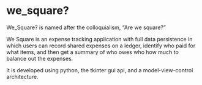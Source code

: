 # we_square?

We_Square? is named after the colloquialism, “Are we square?” 

We Square is an expense tracking application with full data persistence in which users can record shared expenses on a ledger, identify who paid for what items, and then get a summary of who owes who how much to balance out the expenses.

It is developed using python, the tkinter gui api, and a model-view-control architecture.
